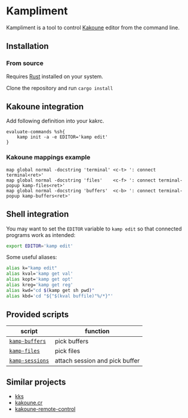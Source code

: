 # Kampliment

Kampliment is a tool to control [Kakoune](https://github.com/mawww/kakoune) editor from the command line.

## Installation

### From source

Requires [Rust](https://www.rust-lang.org) installed on your system.

Clone the repository and run `cargo install`

## Kakoune integration

Add following definition into your kakrc.

```kak
evaluate-commands %sh{
    kamp init -a -e EDITOR='kamp edit'
}
```

### Kakoune mappings example

```kak
map global normal -docstring 'terminal' <c-t> ': connect terminal<ret>'
map global normal -docstring 'files'    <c-f> ': connect terminal-popup kamp-files<ret>'
map global normal -docstring 'buffers'  <c-b> ': connect terminal-popup kamp-buffers<ret>'
```

## Shell integration

You may want to set the `EDITOR` variable to `kamp edit` so that connected programs work as intended:

```sh
export EDITOR='kamp edit'
```

Some useful aliases:

```sh
alias k="kamp edit"
alias kval='kamp get val'
alias kopt='kamp get opt'
alias kreg='kamp get reg'
alias kwd="cd $(kamp get sh pwd)"
alias kbd='cd "${"$(kval buffile)"%/*}"'
```

## Provided scripts

| script                                   | function                       |
| ---------------------------------------- | ------------------------------ |
| [`kamp-buffers`](scripts/kamp-buffers)   | pick buffers                   |
| [`kamp-files`](scripts/kamp-files)       | pick files                     |
| [`kamp-sessions`](scripts/kamp-sessions) | attach session and pick buffer |

## Similar projects

- [kks](https://github.com/kkga/kks)
- [kakoune.cr](https://github.com/alexherbo2/kakoune.cr)
- [kakoune-remote-control](https://github.com/danr/kakoune-remote-control)
